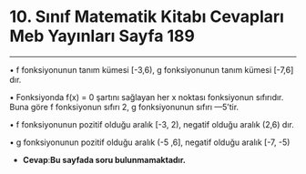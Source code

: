 # 10. Sınıf Matematik Kitabı Cevapları Meb Yayınları Sayfa 189

---

• f fonksiyonunun tanım kümesi [-3,6), g fonksiyonunun tanım kümesi [-7,6] dır.

• Fonksiyonda f(x) = 0 şartını sağlayan her x noktası fonksiyonun sıfırıdır. Buna göre f fonksiyonun sıfırı 2, g fonksiyonunun sıfırı —5’tir.

• f fonksiyonunun pozitif olduğu aralık [-3, 2), negatif olduğu aralık (2,6) dır.

 • g fonksiyonunun pozitif olduğu aralık (-5 ,6], negatif olduğu aralık [-7, -5)

-   **Cevap**:**Bu sayfada soru bulunmamaktadır.**